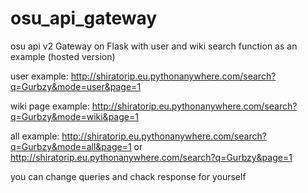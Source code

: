 # osu_api_gateway
osu api v2 Gateway on Flask with user and wiki search function as an example
(hosted version) 

user example: http://shiratorip.eu.pythonanywhere.com/search?q=Gurbzy&mode=user&page=1

wiki page example: http://shiratorip.eu.pythonanywhere.com/search?q=Gurbzy&mode=wiki&page=1

all example: http://shiratorip.eu.pythonanywhere.com/search?q=Gurbzy&mode=all&page=1
or
http://shiratorip.eu.pythonanywhere.com/search?q=Gurbzy&page=1

you can change queries and chack response for yourself
